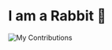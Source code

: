 # I am a Rabbit 🐰

![My Contributions](https://github-contributions-curve-fetcher.ttzztztz.vercel.app/api/image/1/ttzztztz)
